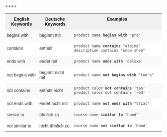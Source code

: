 ++++
<style type="text/css">
.tg  {border-collapse:collapse;border-spacing:0;border:none;border-color:#ccc;}
.tg td{font-family:Arial, sans-serif;font-size:14px;padding:10px 5px;border-style:solid;border-width:0px;overflow:hidden;word-break:normal;border-color:#ccc;color:#333;background-color:#fff;}
.tg th{font-family:Arial, sans-serif;font-size:14px;font-weight:normal;padding:10px 5px;border-style:solid;border-width:0px;overflow:hidden;word-break:normal;border-color:#ccc;color:#333;background-color:#f0f0f0;}
.tg .tg-31q5{background-color:#f0f0f0;color:#000;font-weight:bold;vertical-align:top}
.tg .tg-4eph{background-color:#f9f9f9}
</style>
<table class="tg">
  <tr>
    <th class="tg-31q5">English Keywords</th>
    <th class="tg-31q5">Deutsche Keywords</th>
    <th class="tg-31q5">Examples</th>
  </tr>
  <tr>
    <td class="tg-4eph">begins with</td>
    <td class="tg-4eph">beginnt mit</td>
    <td class="tg-4eph"><code>product name <b>begins with</b> 'pro'</code></td>
  </tr>
  <tr>
    <td class="tg-031e">contains</td>
    <td class="tg-031e">enthält</td>
    <td class="tg-031e"><code>product name <b>contains</b> "alpine" description contains "snow shoe"</code></td>
  </tr>
  <tr>
    <td class="tg-4eph">ends with</td>
    <td class="tg-4eph">endet mit</td>
    <td class="tg-4eph"><code>product name <b>ends with</b> 'deluxe'</code></td>
  </tr>
  <tr>
    <td class="tg-031e">not begins with</td>
    <td class="tg-031e">beginnt nicht mit</td>
    <td class="tg-031e"><code>product name <b>not begins with</b> "tom's"</code></td>
  </tr>
  <tr>
    <td class="tg-4eph">not contains</td>
    <td class="tg-4eph">enthält nicht</td>
    <td class="tg-4eph"><code>product color <b>not contains</b> 'tan' product color not contains 'red'</code></td>
  </tr>
  <tr>
    <td class="tg-031e">not ends with</td>
    <td class="tg-031e">endet nicht mit</td>
    <td class="tg-031e"><code>product name <b>not ends with</b> "trial"</code></td>
  </tr>
  <tr>
    <td class="tg-4eph">similar to</td>
    <td class="tg-4eph">ähnlich zu</td>
    <td class="tg-4eph"><code>course name <b>similar to</b> 'hand'</code></td>
  </tr>
  <tr>
    <td class="tg-031e">not similar to</td>
    <td class="tg-031e">nicht ähnlich zu</td>
    <td class="tg-031e"><code>course name <b>not similar to</b> 'hand'</code></td>
  </tr>
</table>

